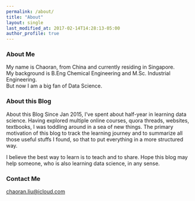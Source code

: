 ```yaml
---
permalink: /about/
title: "About"
layout: single
last_modified_at: 2017-02-14T14:28:13-05:00
author_profile: true
---
```


### About Me

My name is Chaoran, from China and currently residing in Singapore.    
My background is B.Eng Chemical Engineering and M.Sc. Industrial Engineering.    
But now I am a big fan of Data Science.

### About this Blog

About this Blog
Since Jan 2015, I’ve spent about half-year in learning data science. Having explored multiple online courses, quora threads, websites, textbooks, I was toddling around in a sea of new things. The primary motivation of this blog to track the learning journey and to summarize all those useful stuffs I found, so that to put everything in a more structured way.

I believe the best way to learn is to teach and to share. Hope this blog may help someone, who is also learning data science,  in any sense.

### Contact Me

[chaoran.liu@icloud.com](mailto:chaoran.liu@icloud.com)
